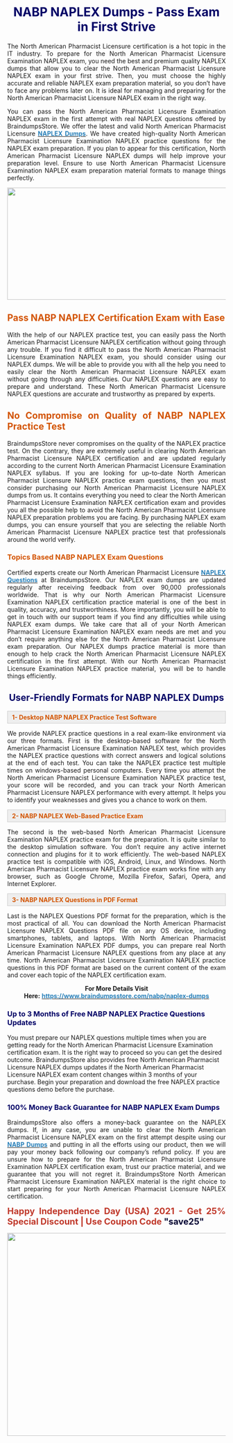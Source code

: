<h1 style="text-align: center;"><span style="color:#000066;"><strong>NABP NAPLEX Dumps - Pass Exam in First Strive</strong></span></h1>

<p style="text-align: justify;">The North American Pharmacist Licensure certification is a hot topic in the IT industry. To prepare for the North American Pharmacist Licensure Examination NAPLEX exam, you need the best and premium quality NAPLEX dumps that allow you to clear the North American Pharmacist Licensure NAPLEX exam in your first strive. Then, you must choose the highly accurate and reliable NAPLEX exam preparation material, so you don’t have to face any problems later on. It is ideal for managing and preparing for the North American Pharmacist Licensure NAPLEX exam in the right way.</p>

<p style="text-align: justify;">You can pass the North American Pharmacist Licensure Examination NAPLEX exam in the first attempt with real NAPLEX questions offered by BraindumpsStore. We offer the latest and valid North American Pharmacist Licensure <strong><a href="https://www.braindumpsstore.com/nabp/naplex-dumps"><span style="color:#2980b9;">NAPLEX Dumps</span></a></strong>. We have created high-quality North American Pharmacist Licensure Examination NAPLEX practice questions for the NAPLEX exam preparation. If you plan to appear for this certification, North American Pharmacist Licensure NAPLEX dumps will help improve your preparation level. Ensure to use North American Pharmacist Licensure Examination NAPLEX exam preparation material formats to manage things perfectly.</p>

<p style="text-align: center;"><a href="https://www.braindumpsstore.com/nabp/naplex-dumps"><img alt="" src="https://i.imgur.com/eahyvNT.jpg" style="width: 700px; height: 258px;" /></a></p>

<h2 style="text-align: justify;"><span style="color:#d35400;"><strong>Pass NABP NAPLEX Certification Exam with Ease</strong></span></h2>

<p style="text-align: justify;">With the help of our NAPLEX practice test, you can easily pass the North American Pharmacist Licensure NAPLEX certification without going through any trouble. If you find it difficult to pass the North American Pharmacist Licensure Examination NAPLEX exam, you should consider using our NAPLEX dumps. We will be able to provide you with all the help you need to easily clear the North American Pharmacist Licensure NAPLEX exam without going through any difficulties. Our NAPLEX questions are easy to prepare and understand. These North American Pharmacist Licensure NAPLEX questions are accurate and trustworthy as prepared by experts.</p>

<h2 style="text-align: justify;"><span style="color:#d35400;"><strong>No Compromise on Quality of NABP NAPLEX Practice Test</strong></span></h2>

<p style="text-align: justify;">BraindumpsStore never compromises on the quality of the NAPLEX practice test. On the contrary, they are extremely useful in clearing North American Pharmacist Licensure NAPLEX certification and are updated regularly according to the current North American Pharmacist Licensure Examination NAPLEX syllabus. If you are looking for up-to-date North American Pharmacist Licensure NAPLEX practice exam questions, then you must consider purchasing our North American Pharmacist Licensure NAPLEX dumps from us. It contains everything you need to clear the North American Pharmacist Licensure Examination NAPLEX certification exam and provides you all the possible help to avoid the North American Pharmacist Licensure NAPLEX preparation problems you are facing. By purchasing NAPLEX exam dumps, you can ensure yourself that you are selecting the reliable North American Pharmacist Licensure NAPLEX practice test that professionals around the world verify.</p>

<h3 style="text-align: justify;"><strong><span style="color:#d35400;">Topics Based NABP NAPLEX Exam Questions</span></strong></h3>

<p style="text-align: justify;">Certified experts create our North American Pharmacist Licensure <strong><a href="https://www.braindumpsstore.com/nabp/naplex-dumps"><span style="color:#2980b9;">NAPLEX Questions</span></a></strong> at BraindumpsStore. Our NAPLEX exam dumps are updated regularly after receiving feedback from over 90,000 professionals worldwide. That is why our North American Pharmacist Licensure Examination NAPLEX certification practice material is one of the best in quality, accuracy, and trustworthiness. More importantly, you will be able to get in touch with our support team if you find any difficulties while using NAPLEX exam dumps. We take care that all of your North American Pharmacist Licensure Examination NAPLEX exam needs are met and you don’t require anything else for the North American Pharmacist Licensure exam preparation. Our NAPLEX dumps practice material is more than enough to help crack the North American Pharmacist Licensure NAPLEX certification in the first attempt. With our North American Pharmacist Licensure Examination NAPLEX practice material, you will be to handle things efficiently.</p>

<h2 style="text-align: center;"><strong><span style="color:#000066;">User-Friendly Formats for NABP NAPLEX Dumps</span></strong></h2>

<div style="background:#eeeeee;border:1px solid #cccccc;padding:5px 10px;"><strong><span style="color:#d35400;">1- Desktop NABP NAPLEX Practice Test Software</span></strong></div>

<p style="text-align: justify;">We provide NAPLEX practice questions in a real exam-like environment via our three formats. First is the desktop-based software for the North American Pharmacist Licensure Examination NAPLEX test, which provides the NAPLEX practice questions with correct answers and logical solutions at the end of each test. You can take the NAPLEX practice test multiple times on windows-based personal computers. Every time you attempt the North American Pharmacist Licensure Examination NAPLEX practice test, your score will be recorded, and you can track your North American Pharmacist Licensure NAPLEX performance with every attempt. It helps you to identify your weaknesses and gives you a chance to work on them.</p>

<div style="background:#eeeeee;border:1px solid #cccccc;padding:5px 10px;"><strong><span style="color:#d35400;">2- NABP NAPLEX Web-Based Practice Exam</span></strong></div>

<p style="text-align: justify;">The second is the web-based North American Pharmacist Licensure Examination NAPLEX practice exam for the preparation. It is quite similar to the desktop simulation software. You don’t require any active internet connection and plugins for it to work efficiently. The web-based NAPLEX practice test is compatible with iOS, Android, Linux, and Windows. North American Pharmacist Licensure NAPLEX practice exam works fine with any browser, such as Google Chrome, Mozilla Firefox, Safari, Opera, and Internet Explorer.</p>

<div style="background:#eeeeee;border:1px solid #cccccc;padding:5px 10px;"><strong><span style="color:#d35400;">3- NABP NAPLEX Questions in PDF Format</span></strong></div>

<p style="text-align: justify;">Last is the NAPLEX Questions PDF format for the preparation, which is the most practical of all. You can download the North American Pharmacist Licensure NAPLEX Questions PDF file on any OS device, including smartphones, tablets, and laptops. With North American Pharmacist Licensure Examination NAPLEX PDF dumps, you can prepare real North American Pharmacist Licensure NAPLEX questions from any place at any time. North American Pharmacist Licensure Examination NAPLEX practice questions in this PDF format are based on the current content of the exam and cover each topic of the NAPLEX certification exam.</p>

<p style="text-align: center;"><strong>For More Details Visit Here:</strong> <strong><a href="https://www.braindumpsstore.com/nabp/naplex-dumps"><span style="color:#2980b9;">https://www.braindumpsstore.com/nabp/naplex-dumps</span></a></strong></p>

<h3><span style="color:#000066;"><strong>Up to 3 Months of Free NABP NAPLEX Practice Questions Updates</strong></span></h3>

<p>You must prepare our NAPLEX questions multiple times when you are getting ready for the North American Pharmacist Licensure Examination certification exam. It is the right way to proceed so you can get the desired outcome. BraindumpsStore also provides free North American Pharmacist Licensure NAPLEX dumps updates if the North American Pharmacist Licensure NAPLEX exam content changes within 3 months of your purchase. Begin your preparation and download the free NAPLEX practice questions demo before the purchase.</p>

<h3 style="text-align: justify;"><strong><span style="color:#000066;">100% Money Back Guarantee for NABP NAPLEX Exam Dumps</span></strong></h3>

<p style="text-align: justify;">BraindumpsStore also offers a money-back guarantee on the NAPLEX dumps. If, in any case, you are unable to clear the North American Pharmacist Licensure NAPLEX exam on the first attempt despite using our <strong><a href="https://www.braindumpsstore.com/nabp-dumps"><span style="color:#2980b9;">NABP Dumps</span></a></strong> and putting in all the efforts using our product, then we will pay your money back following our company’s refund policy. If you are unsure how to prepare for the North American Pharmacist Licensure Examination NAPLEX certification exam, trust our practice material, and we guarantee that you will not regret it. BraindumpsStore North American Pharmacist Licensure Examination NAPLEX material is the right choice to start preparing for your North American Pharmacist Licensure NAPLEX certification.</p>

<p style="text-align: justify;"><strong><span style="color:#c0392b;"><span style="font-size:20px;">Happy Independence Day (USA) 2021 - Get 25% Special Discount | Use Coupon Code </span></span><span style="color:#000033;"><span style="font-size:20px;">"save25"</span></span></strong></p>

<p style="text-align: center;"><strong><span style="color:#000033;"><span style="font-size:20px;"><a href="https://www.braindumpsstore.com/nabp/naplex-dumps"><img alt="" src="https://i.imgur.com/smLyY8A.jpg" style="width: 700px; height: 467px;" /></a></span></span></strong></p>
